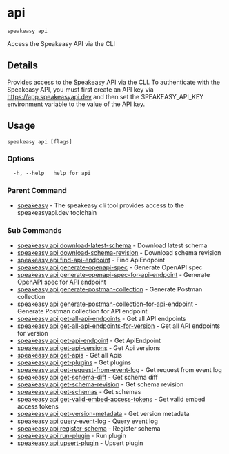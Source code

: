 # api  
`speakeasy api`  


Access the Speakeasy API via the CLI  

## Details

Provides access to the Speakeasy API via the CLI.
To authenticate with the Speakeasy API, you must first create an API key via https://app.speakeasyapi.dev
and then set the SPEAKEASY_API_KEY environment variable to the value of the API key.

## Usage

```
speakeasy api [flags]
```

### Options

```
  -h, --help   help for api
```

### Parent Command

* [speakeasy](../README.md)	 - The speakeasy cli tool provides access to the speakeasyapi.dev toolchain
### Sub Commands

* [speakeasy api download-latest-schema](download-latest-schema.md)	 - Download latest schema
* [speakeasy api download-schema-revision](download-schema-revision.md)	 - Download schema revision
* [speakeasy api find-api-endpoint](find-api-endpoint.md)	 - Find ApiEndpoint
* [speakeasy api generate-openapi-spec](generate-openapi-spec.md)	 - Generate OpenAPI spec
* [speakeasy api generate-openapi-spec-for-api-endpoint](generate-openapi-spec-for-api-endpoint.md)	 - Generate OpenAPI spec for API endpoint
* [speakeasy api generate-postman-collection](generate-postman-collection.md)	 - Generate Postman collection
* [speakeasy api generate-postman-collection-for-api-endpoint](generate-postman-collection-for-api-endpoint.md)	 - Generate Postman collection for API endpoint
* [speakeasy api get-all-api-endpoints](get-all-api-endpoints.md)	 - Get all API endpoints
* [speakeasy api get-all-api-endpoints-for-version](get-all-api-endpoints-for-version.md)	 - Get all API endpoints for version
* [speakeasy api get-api-endpoint](get-api-endpoint.md)	 - Get ApiEndpoint
* [speakeasy api get-api-versions](get-api-versions.md)	 - Get Api versions
* [speakeasy api get-apis](get-apis.md)	 - Get all Apis
* [speakeasy api get-plugins](get-plugins.md)	 - Get plugins
* [speakeasy api get-request-from-event-log](get-request-from-event-log.md)	 - Get request from event log
* [speakeasy api get-schema-diff](get-schema-diff.md)	 - Get schema diff
* [speakeasy api get-schema-revision](get-schema-revision.md)	 - Get schema revision
* [speakeasy api get-schemas](get-schemas.md)	 - Get schemas
* [speakeasy api get-valid-embed-access-tokens](get-valid-embed-access-tokens.md)	 - Get valid embed access tokens
* [speakeasy api get-version-metadata](get-version-metadata.md)	 - Get version metadata
* [speakeasy api query-event-log](query-event-log.md)	 - Query event log
* [speakeasy api register-schema](register-schema.md)	 - Register schema
* [speakeasy api run-plugin](run-plugin.md)	 - Run plugin
* [speakeasy api upsert-plugin](upsert-plugin.md)	 - Upsert plugin
